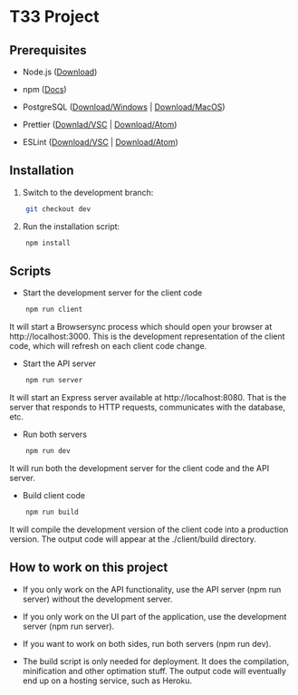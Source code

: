 # T33 Project

## Prerequisites

- Node.js ([Download](https://nodejs.org/en/))

- npm ([Docs](https://www.npmjs.com/get-npm))

- PostgreSQL ([Download/Windows](https://www.postgresql.org/download/) | [Download/MacOS](https://postgresapp.com/))

- Prettier ([Downlad/VSC](https://marketplace.visualstudio.com/items?itemName=esbenp.prettier-vscode) | [Download/Atom](https://atom.io/packages/prettier-atom))

- ESLint ([Download/VSC](https://marketplace.visualstudio.com/items?itemName=dbaeumer.vscode-eslint) | [Download/Atom](https://atom.io/packages/linter-eslint))


## Installation

1. Switch to the development branch:

```zsh
    git checkout dev
```

2. Run the installation script:

```zsh
    npm install
```

## Scripts

- Start the development server for the client code

```zsh
    npm run client
```

It will start a Browsersync process which should open your browser at http://localhost:3000. This is the development representation of the client code, which will refresh on each client code change.

- Start the API server

```zsh
    npm run server
```

It will start an Express server available at http://localhost:8080. That is the server that responds to HTTP requests, communicates with the database, etc.


- Run both servers

```zsh
    npm run dev
```

It will run both the development server for the client code and the API server.

- Build client code

```zsh
    npm run build
```

It will compile the development version of the client code into a production version. The output code will appear at the ./client/build directory.

## How to work on this project

- If you only work on the API functionality, use the API server (npm run server) without the development server.

- If you only work on the UI part of the application, use the development server (npm run server).

- If you want to work on both sides, run both servers (npm run dev).

- The build script is only needed for deployment. It does the compilation, minification and other optimation stuff. The output code will eventually end up on a hosting service, such as Heroku.